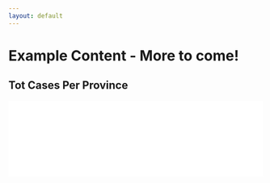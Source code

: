 ```yaml
---
layout: default
---
```


# Example Content - More to come!

## Tot Cases Per Province
<div class="iframeDiv" align="center">
    <iframe src="tot_cases_per_province.html" frameborder="0" width="100%"></iframe>
</div>

